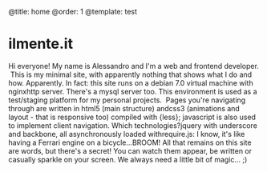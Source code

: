 @title: home
@order: 1
@template: test

# ilmente.it
Hi everyone! My name is Alessandro and I'm a web and frontend developer.  This is my minimal site, with apparently nothing that shows what I do and how. Apparently.
In fact: this site runs on a debian 7.0 virtual machine with nginxhttp server. There's a mysql server too. This environment is used as a test/staging platform for my personal projects.  Pages you're navigating through are written in html5 (main structure) andcss3 (animations and layout - that is responsive too) compiled with {less}; javascript is also used to implement client navigation. Which technologies?jquery with underscore and backbone, all asynchronously loaded withrequire.js: I know, it's like having a Ferrari engine on a bicycle...BROOM!
All that remains on this site are words, but there's a secret! You can watch them appear, be written or casually sparkle on your screen. We always need a little bit of magic... ;)

